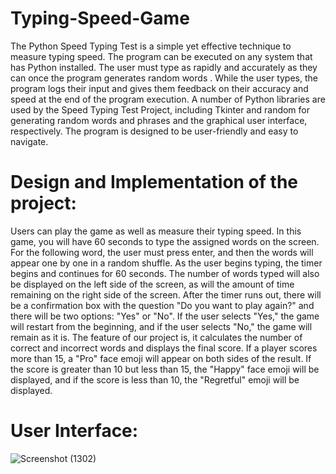# Typing-Speed-Game
The Python Speed Typing Test is a simple yet effective technique to measure typing speed. The program can be executed on any system that has Python installed. The user must type as rapidly and accurately as they can once the program generates random words . While the user types, the program logs their input and gives them feedback on their accuracy and speed at the end of the program execution.
A number of Python libraries are used by the Speed Typing Test Project, including Tkinter and random for generating random words and phrases and the graphical user interface, respectively. The program is designed to be user-friendly and easy to navigate. 

# Design and Implementation of the project: ###############
Users can play the game as well as measure their typing speed. In this game, you will have 60 seconds to type the assigned words on the screen. For the following word, the user must press enter, and then the words will appear one by one in a random shuffle. As the user begins typing, the timer begins and continues for 60 seconds. The number of words typed will also be displayed on the left side of the screen, as will the amount of time remaining on the right side of the screen. After the timer runs out, there will be a confirmation box with the question "Do you want to play again?" and there will be two options: "Yes" or "No". If the user selects "Yes," the game will restart from the beginning, and if the user selects "No," the game will remain as it is. The feature of our project is, it calculates the number of correct and incorrect words and displays the final score. If a player scores more than 15, a "Pro" face emoji will appear on both sides of the result. If the score is greater than 10 but less than 15, the "Happy" face emoji will be displayed, and if the score is less than 10, the "Regretful" emoji will be displayed.

# User Interface:
![Screenshot (1302)](https://user-images.githubusercontent.com/83781242/224620718-b4587bd8-82a2-4f9a-b0a0-0d946965f8a5.png)


